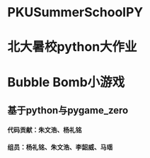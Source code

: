 # PKUSummerSchoolPY
# 北大暑校python大作业
# Bubble Bomb小游戏
## 基于python与pygame_zero
#### 代码贡献：朱文浩、杨礼铭
#### 组员：杨礼铭、朱文浩、李韶威、马瑶
